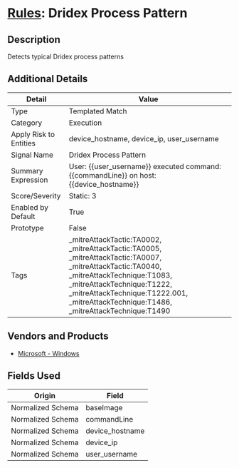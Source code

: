 # [Rules](README.md): Dridex Process Pattern

## Description
Detects typical Dridex process patterns

## Additional Details
|Detail|Value|
|----|----|
|Type|Templated Match|
|Category|Execution|
|Apply Risk to Entities|device_hostname, device_ip, user_username|
|Signal Name|Dridex Process Pattern|
|Summary Expression|User: {{user_username}} executed command: {{commandLine}} on host: {{device_hostname}}|
|Score/Severity|Static: 3|
|Enabled by Default|True|
|Prototype|False|
|Tags|_mitreAttackTactic:TA0002, _mitreAttackTactic:TA0005, _mitreAttackTactic:TA0007, _mitreAttackTactic:TA0040, _mitreAttackTechnique:T1083, _mitreAttackTechnique:T1222, _mitreAttackTechnique:T1222.001, _mitreAttackTechnique:T1486, _mitreAttackTechnique:T1490|
## Vendors and Products
- [Microsoft - Windows](../products/1ff7546c-cb36-4a24-87f7-89d2cecc5761.md)


## Fields Used

|Origin|Field|
|----|----|
|Normalized Schema|baseImage|
|Normalized Schema|commandLine|
|Normalized Schema|device_hostname|
|Normalized Schema|device_ip|
|Normalized Schema|user_username|



